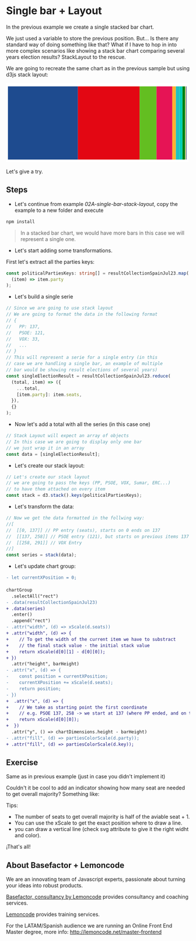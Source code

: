 # Single bar + Layout

In the previous example we create a single stacked bar chart.

We just used a variable to store the previous position. But... Is there any standard way of doing something like that? What if I have to hop in into more complex scenarios like showing a stack bar chart comparing several years election results? StackLayout to the rescue.

We are going to recreate the same chart as in the previous sample but using d3js stack layout:

![single horizontal stack bar chart](./content/chart.png "single horizontal stack bar chart")

<!-- Live example: [codesandbox](https://codesandbox.io/s/nice-mccarthy-1jwtx) -->

Let's give a try.

## Steps

- Let's continue from example _02A-single-bar-stack-layout_, copy the example to a new folder and execute

```bash
npm install
```

> In a stacked bar chart, we would have more bars in this case we will represent a single one.

- Let's start adding some transformations.

First let's extract all the parties keys:

```typescript
const politicalPartiesKeys: string[] = resultCollectionSpainJul23.map(
  (item) => item.party
);
```

- Let's build a single serie

```typescript
// Since we are going to use stack layout
// We are going to format the data in the following format
// {
//   PP: 137,
//   PSOE: 121,
//   VOX: 33,
//   ...
// }
// This will represent a serie for a single entry (in this
// case we are handling a single bar, an example of multiple
// bar would be showing result elections of several years)
const singleElectionResult = resultCollectionSpainJul23.reduce(
  (total, item) => ({
    ...total,
    [item.party]: item.seats,
  }),
  {}
);
```

- Now let's add a total with all the series (in this case one)

```typescript
// Stack Layout will expect an array of objects
// In this case we are going to display only one bar
// we just wrap it in an array
const data = [singleElectionResult];
```

- Let's create our stack layout:

```typescript
// Let's create our stack layout
// we are going to pass the keys (PP, PSOE, VOX, Sumar, ERC...)
// to have them attached on every item
const stack = d3.stack().keys(politicalPartiesKeys);
```

- Let's transform the data:

```typescript
// Now we get the data formatted in the follwing way:
//[
//  [[0, 137]] // PP entry (seats), starts on 0 ends on 137
//  [[137, 258]] // PSOE entry (121), but starts on previous items 137 (PP)
//  [[258, 291]] // VOX Entry
//]
const series = stack(data);
```

- Let's update chart group:

```diff
- let currentXPosition = 0;

chartGroup
  .selectAll("rect")
- .data(resultCollectionSpainJul23)
+ .data(series)
  .enter()
  .append("rect")
- .attr("width", (d) => xScale(d.seats))
+ .attr("width", (d) => {
+    // To get the width of the current item we have to substract
+    // the final stack value - the initial stack value
+    return xScale(d[0][1] - d[0][0]);
+ })
  .attr("height", barHeight)
- .attr("x", (d) => {
-    const position = currentXPosition;
-    currentXPosition += xScale(d.seats);
-    return position;
- })
+  .attr("x", (d) => {
+    // We take as starting point the first coordinate
+    // e.g. PSOE 137, 258 -> we start at 137 (where PP ended, and on the width param sum up that value)
+    return xScale(d[0][0]);
+  })
  .attr("y", () => chartDimensions.height - barHeight)
- .attr("fill", (d) => partiesColorScale(d.party));
+ .attr("fill", (d) => partiesColorScale(d.key));
```

## Exercise

Same as in previous example (just in case you didn't implement it)

Couldn't it be cool to add an indicator showing how many seat are needed to get overall majority? Something like:

Tips:

- The number of seats to get overall majority is half of the aviable seat + 1.
- You can use the xScale to get the exact position where to draw a line.
- you can draw a vertical line (check svg attribute to give it the right widht and color).

¡That's all!

## About Basefactor + Lemoncode

We are an innovating team of Javascript experts, passionate about turning your ideas into robust products.

[Basefactor, consultancy by Lemoncode](http://www.basefactor.com) provides consultancy and coaching services.

[Lemoncode](http://lemoncode.net/services/en/#en-home) provides training services.

For the LATAM/Spanish audience we are running an Online Front End Master degree, more info: <http://lemoncode.net/master-frontend>
